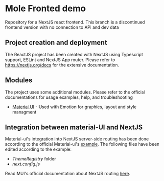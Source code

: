 # Mole Fronted demo
Repository for a NextJS react frontend. This branch is a discontinued frontend version with no connection to API and dev data

## Project creation and deployment
The ReactJS project has been created with NextJS using Typescript support, ESLint and NextJS App router. Please refer to https://nextjs.org/docs for the extensive documentation.

## Modules
The project uses some additional modules. Please refer to the official documentations for usage examples, help, and troubleshooting

* [Material UI](https://mui.com/material-ui/getting-started/) - Used with Emotion for graphics, layout and style managment

## Integration between material-UI and NextJS
Material-ui's integration into NextJS server-side routing has been done according to the official Material-ui's [example](https://github.com/mui/material-ui/tree/v5.14.10/examples/material-ui-nextjs-ts). The following files have been edited according to the example:
* *ThemeRegistry* folder
* *next.config.js*

Read MUI's official documentation about NextJS routing [here](https://material-ui.com/guides/server-rendering/#nextjs).




